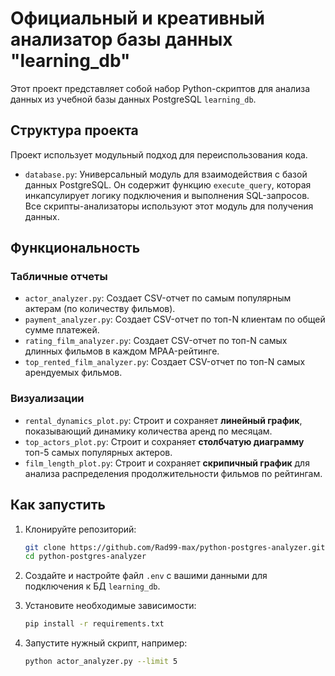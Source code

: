 # Официальный и креативный анализатор базы данных "learning_db"
Этот проект представляет собой набор Python-скриптов для анализа 
данных из учебной базы данных PostgreSQL `learning_db`.

## Структура проекта

Проект использует модульный подход для переиспользования кода.

*   `database.py`: Универсальный модуль для взаимодействия с 
базой данных PostgreSQL. Он содержит функцию `execute_query`, 
которая инкапсулирует логику подключения и выполнения 
SQL-запросов. Все скрипты-анализаторы используют этот модуль 
для получения данных.


## Функциональность

### Табличные отчеты

*   `actor_analyzer.py`: Создает CSV-отчет по самым популярным актерам (по количеству фильмов).
*   `payment_analyzer.py`: Создает CSV-отчет по топ-N клиентам по общей сумме платежей.
*   `rating_film_analyzer.py`: Создает CSV-отчет по топ-N самых длинных фильмов в каждом MPAA-рейтинге.
*   `top_rented_film_analyzer.py`: Создает CSV-отчет по топ-N самых арендуемых фильмов.

### Визуализации

*   `rental_dynamics_plot.py`: Строит и сохраняет **линейный график**, показывающий динамику количества аренд по месяцам.
*   `top_actors_plot.py`: Строит и сохраняет **столбчатую диаграмму** топ-5 самых популярных актеров.
*   `film_length_plot.py`: Строит и сохраняет **скрипичный график** для анализа распределения продолжительности фильмов по рейтингам.

## Как запустить

1.  Клонируйте репозиторий:
    ```bash
    git clone https://github.com/Rad99-max/python-postgres-analyzer.git
    cd python-postgres-analyzer
    ```
2.  Создайте и настройте файл `.env` с вашими данными для 
подключения к БД `learning_db`.

3.  Установите необходимые зависимости:
    ```bash
    pip install -r requirements.txt
    ```
4.  Запустите нужный скрипт, например:
    ```bash
    python actor_analyzer.py --limit 5
    ```
